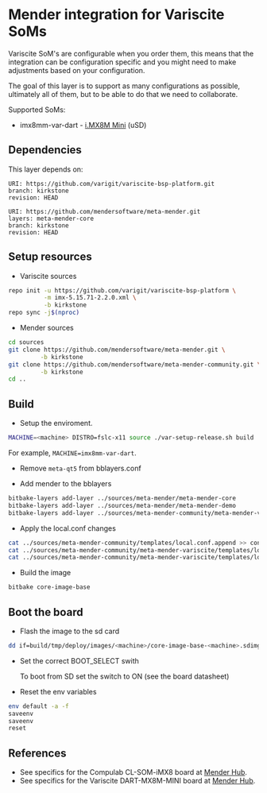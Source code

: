 # Mender integration for Variscite SoMs

Variscite SoM's are configurable when you order them, this means that the
integration can be configuration specific and you might need to make
adjustments based on your configuration.

The goal of this layer is to support as many configurations as possible,
ultimately all of them, but to be able to do that we need to collaborate.

Supported SoMs:

- imx8mm-var-dart - [i.MX8M Mini](https://www.variscite.com/product/system-on-module-som/cortex-a53-krait/dart-mx8m-mini-nxp-i-mx8m-mini/) (uSD)

## Dependencies
This layer depends on:

```
URI: https://github.com/varigit/variscite-bsp-platform.git
branch: kirkstone
revision: HEAD
```

```
URI: https://github.com/mendersoftware/meta-mender.git
layers: meta-mender-core
branch: kirkstone
revision: HEAD
```

## Setup resources
- Variscite sources
```bash
repo init -u https://github.com/varigit/variscite-bsp-platform \
          -m imx-5.15.71-2.2.0.xml \
          -b kirkstone
repo sync -j$(nproc)
```

- Mender sources
```bash
cd sources
git clone https://github.com/mendersoftware/meta-mender.git \
         -b kirkstone
git clone https://github.com/mendersoftware/meta-mender-community.git \
         -b kirkstone
cd ..
```

## Build
- Setup the enviroment.
```bash
MACHINE=<machine> DISTRO=fslc-x11 source ./var-setup-release.sh build
```
For example, `MACHINE=imx8mm-var-dart`.

- Remove `meta-qt5` from bblayers.conf

- Add mender to the bblayers
```bash
bitbake-layers add-layer ../sources/meta-mender/meta-mender-core
bitbake-layers add-layer ../sources/meta-mender/meta-mender-demo
bitbake-layers add-layer ../sources/meta-mender-community/meta-mender-variscite
```

- Apply the local.conf changes
```bash
cat ../sources/meta-mender-community/templates/local.conf.append >> conf/local.conf
cat ../sources/meta-mender-community/meta-mender-variscite/templates/local.conf.append >> conf/local.conf
cat ../sources/meta-mender-community/meta-mender-variscite/templates/local-sdcard.conf.append >> conf/local.conf
```

- Build the image
```bash
bitbake core-image-base
```

## Boot the board
- Flash the image to the sd card
```bash
dd if=build/tmp/deploy/images/<machine>/core-image-base-<machine>.sdimg | pv | dd of=/dev/SD_CARD
```

- Set the correct BOOT_SELECT swith

    To boot from SD set the switch to ON (see the board datasheet)

- Reset the env variables
```bash
env default -a -f
saveenv
saveenv
reset
```

## References
- See specifics for the Compulab CL-SOM-iMX8 board at [Mender Hub](https://hub.mender.io/t/compulab-cl-som-imx8/416).
- See specifics for the Variscite DART-MX8M-MINI board at [Mender Hub](https://hub.mender.io/TBD).
